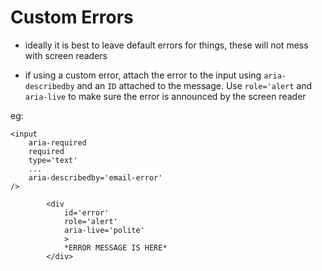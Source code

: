 # Custom Errors

-   ideally it is best to leave default errors for things, these will not mess with screen readers

-   if using a custom error, attach the error to the input using `aria-describedby` and an `ID` attached to the message. Use `role='alert` and `aria-live` to make sure the error is announced by the screen reader

eg:

```
<input
	aria-required
	required
	type='text'
    ...
	aria-describedby='email-error'
/>

		<div
			id='error'
			role='alert'
			aria-live='polite'
			>
			*ERROR MESSAGE IS HERE*
		</div>

```
